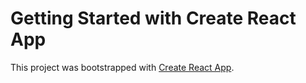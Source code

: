 # Getting Started with Create React App

This project was bootstrapped with [Create React App](https://github.com/facebook/create-react-app).

 
 
